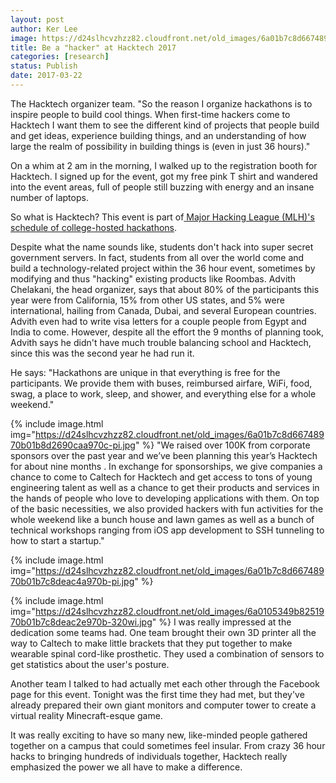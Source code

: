 ```yaml
---
layout: post
author: Ker Lee
image: https://d24slhcvzhzz82.cloudfront.net/old_images/6a01b7c8d66748970b01b7c8deab9c970b-pi.jpg
title: Be a "hacker" at Hacktech 2017
categories: [research]
status: Publish
date: 2017-03-22
---
```


<div class="photo-caption caption-xid-6a01b7c8d66748970b01b7c8deab9c970b" id="caption-xid-6a01b7c8d66748970b01b7c8deab9c970b">The Hacktech organizer team. "So the reason I organize hackathons is to inspire people to build cool things. When first-time hackers come to Hacktech I want them to see the different kind of projects that people build and get ideas, experience building things, and an understanding of how large the realm of possibility in building things is (even in just 36 hours)."

On a whim at 2 am in the morning, I walked up to the registration booth for Hacktech. I signed up for the event, got my free pink T shirt and wandered into the event areas, full of people still buzzing with energy and an insane number of laptops.

So what is Hacktech? This event is part of<a href="https://mlh.io/seasons/na-2017/events"> Major Hacking League (MLH)'s schedule of college-hosted hackathons</a>.

Despite what the name sounds like, students don't hack into super secret government servers. In fact, students from all over the world come and build a technology-related project within the 36 hour event, sometimes by modifying and thus "hacking" existing products like Roombas. Advith Chelakani, the head organizer, says that about 80% of the participants this year were from California, 15% from other US states, and 5% were international, hailing from Canada, Dubai, and several European countries. Advith even had to write visa letters for a couple people from Egypt and India to come. However, despite all the effort the 9 months of planning took, Advith says he didn't have much trouble balancing school and Hacktech, since this was the second year he had run it.

He says: "Hackathons are unique in that everything is free for the participants. We provide them with buses, reimbursed airfare, WiFi, food, swag, a place to work, sleep, and shower, and everything else for a whole weekend."

{% include image.html img="https://d24slhcvzhzz82.cloudfront.net/old_images/6a01b7c8d66748970b01b8d2690caa970c-pi.jpg" %}
"We raised over 100K from corporate sponsors over the past year and we’ve been planning this year’s Hacktech for about nine months . In exchange for sponsorships, we give companies a chance to come to Caltech for Hacktech and get access to tons of young engineering talent as well as a chance to get their products and services in the hands of people who love to developing applications with them. On top of the basic necessities, we also provided hackers with fun activities for the whole weekend like a bunch house and lawn games as well as a bunch of technical workshops ranging from iOS app development to SSH tunneling to how to start a startup."

{% include image.html img="https://d24slhcvzhzz82.cloudfront.net/old_images/6a01b7c8d66748970b01b7c8deac4a970b-pi.jpg" %}


{% include image.html img="https://d24slhcvzhzz82.cloudfront.net/old_images/6a0105349b8251970b01b7c8deac2e970b-320wi.jpg" %}
I was really impressed at the dedication some teams had. One team brought their own 3D printer all the way to Caltech to make little brackets that they put together to make wearable spinal cord-like prosthetic. They used a combination of sensors to get statistics about the user's posture.

Another team I talked to had actually met each other through the Facebook page for this event. Tonight was the first time they had met, but they've already prepared their own giant monitors and computer tower to create a virtual reality Minecraft-esque game.

It was really exciting to have so many new, like-minded people gathered together on a campus that could sometimes feel insular. From crazy 36 hour hacks to bringing hundreds of individuals together, Hacktech really emphasized the power we all have to make a difference.

